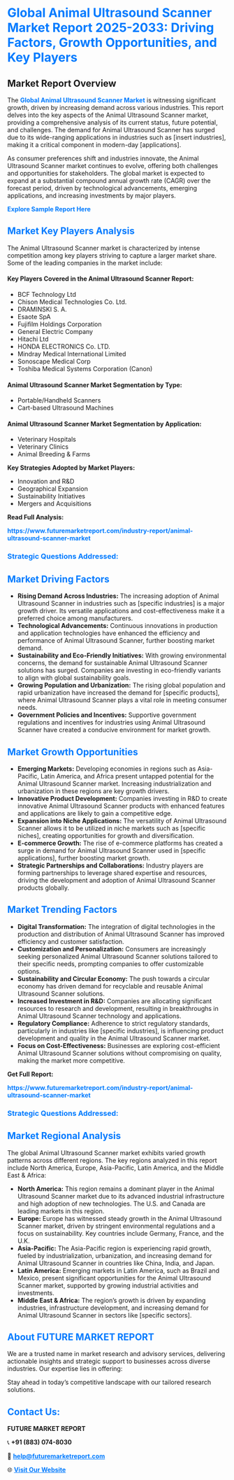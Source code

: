 <h1 style="color: #007BFF;">Global Animal Ultrasound Scanner Market Report 2025-2033: Driving Factors, Growth Opportunities, and Key Players</h1>

<section id="overview">
<h2>Market Report Overview</h2>
<p>The <a href="https://www.futuremarketreport.com/industry-report/animal-ultrasound-scanner-market" style="color: #007BFF; text-decoration: none;"><strong>Global Animal Ultrasound Scanner Market</strong></a> is witnessing significant growth, driven by increasing demand across various industries. This report delves into the key aspects of the Animal Ultrasound Scanner market, providing a comprehensive analysis of its current status, future potential, and challenges. The demand for Animal Ultrasound Scanner has surged due to its wide-ranging applications in industries such as [insert industries], making it a critical component in modern-day [applications].</p>
<p>As consumer preferences shift and industries innovate, the Animal Ultrasound Scanner market continues to evolve, offering both challenges and opportunities for stakeholders. The global market is expected to expand at a substantial compound annual growth rate (CAGR) over the forecast period, driven by technological advancements, emerging applications, and increasing investments by major players.</p>
</section>

<section id="overview">
<p><a href="https://www.futuremarketreport.com/request-sample/reportId=87864" style="color: #007BFF; text-decoration: none;"><strong>Explore Sample Report Here</strong></a></p>
</section>

<section id="key-players">
<h2 style="color: #007BFF;">Market Key Players Analysis</h2>
<p>The Animal Ultrasound Scanner market is characterized by intense competition among key players striving to capture a larger market share. Some of the leading companies in the market include:</p>
<h4>Key Players Covered in the Animal Ultrasound Scanner Report:</h4>
<ul><li>BCF Technology Ltd</li><li>Chison Medical Technologies Co. Ltd.</li><li>DRAMINSKI S. A.</li><li>Esaote SpA</li><li>Fujifilm Holdings Corporation</li><li>General Electric Company</li><li>Hitachi Ltd</li><li>HONDA ELECTRONICS Co. LTD.</li><li>Mindray Medical International Limited</li><li>Sonoscape Medical Corp</li><li>Toshiba Medical Systems Corporation (Canon)</li></ul>
<h4>Animal Ultrasound Scanner Market Segmentation by Type:</h4>
<ul><li>Portable/Handheld Scanners</li><li>Cart-based Ultrasound Machines</li></ul>

<h4>Animal Ultrasound Scanner Market Segmentation by Application:</h4>
<ul><li>Veterinary Hospitals</li><li>Veterinary Clinics</li><li>Animal Breeding &amp; Farms</li></ul>
<p><strong>Key Strategies Adopted by Market Players:</strong></p>
<ul>
<li>Innovation and R&D</li>
<li>Geographical Expansion</li>
<li>Sustainability Initiatives</li>
<li>Mergers and Acquisitions</li>
</ul>
</section>

<section>
<p><strong>Read Full Analysis: </strong></p><a href="https://www.futuremarketreport.com/industry-report/animal-ultrasound-scanner-market" style="color: #007BFF; text-decoration: none;"><strong>https://www.futuremarketreport.com/industry-report/animal-ultrasound-scanner-market</strong></a>
<h3 style="color: #007BFF;">Strategic Questions Addressed:</h3>
</section>

<section id="driving-factors">
<h2 style="color: #007BFF;">Market Driving Factors</h2>
<ul>
<li><strong>Rising Demand Across Industries:</strong> The increasing adoption of Animal Ultrasound Scanner in industries such as [specific industries] is a major growth driver. Its versatile applications and cost-effectiveness make it a preferred choice among manufacturers.</li>
<li><strong>Technological Advancements:</strong> Continuous innovations in production and application technologies have enhanced the efficiency and performance of Animal Ultrasound Scanner, further boosting market demand.</li>
<li><strong>Sustainability and Eco-Friendly Initiatives:</strong> With growing environmental concerns, the demand for sustainable Animal Ultrasound Scanner solutions has surged. Companies are investing in eco-friendly variants to align with global sustainability goals.</li>
<li><strong>Growing Population and Urbanization:</strong> The rising global population and rapid urbanization have increased the demand for [specific products], where Animal Ultrasound Scanner plays a vital role in meeting consumer needs.</li>
<li><strong>Government Policies and Incentives:</strong> Supportive government regulations and incentives for industries using Animal Ultrasound Scanner have created a conducive environment for market growth.</li>
</ul>
</section>

<section id="growth-opportunities">
<h2 style="color: #007BFF;">Market Growth Opportunities</h2>
<ul>
<li><strong>Emerging Markets:</strong> Developing economies in regions such as Asia-Pacific, Latin America, and Africa present untapped potential for the Animal Ultrasound Scanner market. Increasing industrialization and urbanization in these regions are key growth drivers.</li>
<li><strong>Innovative Product Development:</strong> Companies investing in R&D to create innovative Animal Ultrasound Scanner products with enhanced features and applications are likely to gain a competitive edge.</li>
<li><strong>Expansion into Niche Applications:</strong> The versatility of Animal Ultrasound Scanner allows it to be utilized in niche markets such as [specific niches], creating opportunities for growth and diversification.</li>
<li><strong>E-commerce Growth:</strong> The rise of e-commerce platforms has created a surge in demand for Animal Ultrasound Scanner used in [specific applications], further boosting market growth.</li>
<li><strong>Strategic Partnerships and Collaborations:</strong> Industry players are forming partnerships to leverage shared expertise and resources, driving the development and adoption of Animal Ultrasound Scanner products globally.</li>
</ul>
</section>

<section id="trending-factors">
<h2 style="color: #007BFF;">Market Trending Factors</h2>
<ul>
<li><strong>Digital Transformation:</strong> The integration of digital technologies in the production and distribution of Animal Ultrasound Scanner has improved efficiency and customer satisfaction.</li>
<li><strong>Customization and Personalization:</strong> Consumers are increasingly seeking personalized Animal Ultrasound Scanner solutions tailored to their specific needs, prompting companies to offer customizable options.</li>
<li><strong>Sustainability and Circular Economy:</strong> The push towards a circular economy has driven demand for recyclable and reusable Animal Ultrasound Scanner solutions.</li>
<li><strong>Increased Investment in R&D:</strong> Companies are allocating significant resources to research and development, resulting in breakthroughs in Animal Ultrasound Scanner technology and applications.</li>
<li><strong>Regulatory Compliance:</strong> Adherence to strict regulatory standards, particularly in industries like [specific industries], is influencing product development and quality in the Animal Ultrasound Scanner market.</li>
<li><strong>Focus on Cost-Effectiveness:</strong> Businesses are exploring cost-efficient Animal Ultrasound Scanner solutions without compromising on quality, making the market more competitive.</li>
</ul>
</section>

<section>
<p><strong>Get Full Report: </strong></p><a href="https://www.futuremarketreport.com/industry-report/animal-ultrasound-scanner-market" style="color: #007BFF; text-decoration: none;"><strong>https://www.futuremarketreport.com/industry-report/animal-ultrasound-scanner-market</strong></a>
<h3 style="color: #007BFF;">Strategic Questions Addressed:</h3>
</section>


<section id="regional-analysis">
<h2 style="color: #007BFF;">Market Regional Analysis</h2>
<p>The global Animal Ultrasound Scanner market exhibits varied growth patterns across different regions. The key regions analyzed in this report include North America, Europe, Asia-Pacific, Latin America, and the Middle East & Africa:</p>
<ul>
<li><strong>North America:</strong> This region remains a dominant player in the Animal Ultrasound Scanner market due to its advanced industrial infrastructure and high adoption of new technologies. The U.S. and Canada are leading markets in this region.</li>
<li><strong>Europe:</strong> Europe has witnessed steady growth in the Animal Ultrasound Scanner market, driven by stringent environmental regulations and a focus on sustainability. Key countries include Germany, France, and the U.K.</li>
<li><strong>Asia-Pacific:</strong> The Asia-Pacific region is experiencing rapid growth, fueled by industrialization, urbanization, and increasing demand for Animal Ultrasound Scanner in countries like China, India, and Japan.</li>
<li><strong>Latin America:</strong> Emerging markets in Latin America, such as Brazil and Mexico, present significant opportunities for the Animal Ultrasound Scanner market, supported by growing industrial activities and investments.</li>
<li><strong>Middle East & Africa:</strong> The region’s growth is driven by expanding industries, infrastructure development, and increasing demand for Animal Ultrasound Scanner in sectors like [specific sectors].</li>
</ul>
</section>

<footer>
<h2 style="color: #007BFF;">About FUTURE MARKET REPORT</h2>
<p>We are a trusted name in market research and advisory services, delivering actionable insights and strategic support to businesses across diverse industries. Our expertise lies in offering:</p>

<p>Stay ahead in today’s competitive landscape with our tailored research solutions.</p>

<h2 style="color: #007BFF;">Contact Us:</h2>
<p><strong>FUTURE MARKET REPORT</strong></p>
<p>📞 <strong>+91 (883) 074-8030</strong></p>
<p>📧 <strong><a href="mailto:help@futuremarketreport.com" style="color: #007BFF;">help@futuremarketreport.com</a></strong></p>
<p>🌐 <strong><a href="https://www.futuremarketreport.com/" style="color: #007BFF;">Visit Our Website</a></strong></p>
</footer>